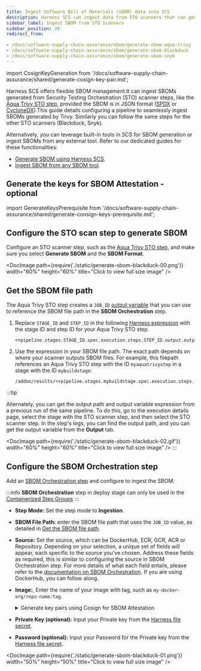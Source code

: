 ```yaml
---
title: Ingest Software Bill of Materials (SBOM) data into SCS
description: Harness SCS can ingest data from STO scanners that can generate an SBOM.
sidebar_label: Ingest SBOM from STO Scanners
sidebar_position: 20
redirect_from:

- /docs/software-supply-chain-assurance/sbom/generate-sbom-aqua-trivy
- /docs/software-supply-chain-assurance/sbom/generate-sbom-blackduck
- /docs/software-supply-chain-assurance/sbom/generate-sbom-snyk
---
```



import CosignKeyGeneration from '/docs/software-supply-chain-assurance/shared/generate-cosign-key-pair.md';

Harness SCS offers flexible SBOM management.It can ingest SBOMs generated from Security Testing Orchestration (STO) scanner steps, like the [Aqua Trivy STO step](/docs/security-testing-orchestration/sto-techref-category/trivy/aqua-trivy-scanner-reference.md), provided the SBOM is in JSON format ([SPDX](https://spdx.dev/learn/overview/) or [CycloneDX](https://cyclonedx.org/specification/overview/)).This guide details configuring a pipeline to seamlessly ingest SBOMs generated by Trivy. Similarly you can follow the same steps for the other STO scanners (Blackduck, Snyk).

Alternatively, you can leverage built-in tools in SCS for SBOM generation or ingest SBOMs from any external tool.  Refer to our dedicated guides for these functionalities: 
- [Generate SBOM using Harness SCS](/docs/software-supply-chain-assurance/open-source-management/generate-sbom-for-repositories).
- [Ingest SBOM from any SBOM tool](/docs/software-supply-chain-assurance/open-source-management/ingest-sbom-data).

## Generate the keys for SBOM Attestation - optional
import GenerateKeysPrerequisite from '/docs/software-supply-chain-assurance/shared/generate-consign-keys-prerequisite.md';

<GenerateKeysPrerequisite />


## Configure the STO scan step to generate SBOM

Configure an STO scanner step, such as the  [Aqua Trivy STO step](/docs/security-testing-orchestration/sto-techref-category/trivy/aqua-trivy-scanner-reference.md), and make sure you select **Generate SBOM** and the **SBOM Format**.

<DocImage path={require('./static/generate-sbom-blackduck-00.png')} width="60%" height="60%" title="Click to view full size image" />

## Get the SBOM file path

The Aqua Trivy STO step creates a `JOB_ID` [output variable](/docs/continuous-integration/use-ci/run-step-settings.md#output-variables) that you can use to reference the SBOM file path in the **SBOM Orchestration** step.

1. Replace `STAGE_ID` and `STEP_ID` in the following [Harness expression](/docs/platform/variables-and-expressions/runtime-inputs.md#expressions) with the stage ID and step ID for your Aqua Trivy STO step.

   ```
   <+pipeline.stages.STAGE_ID.spec.execution.steps.STEP_ID.output.outputVariables.JOB_ID>
   ```

2. Use the expression in your SBOM file path. The exact path depends on where your scanner outputs SBOM files. For example, this filepath references an Aqua Trivy STO step with the ID `myaquatrivystep` in a stage with the ID `mybuildstage`:

   ```
   /addon/results/<+pipeline.stages.mybuildstage.spec.execution.steps.myaquatrivystep.output.outputVariables.JOB_ID>.sbom
   ```

:::tip

Alternately, you can get the output path and output variable expression from a previous run of the same pipeline. To do this, go to the execution details page, select the stage with the STO scanner step, and then select the STO scanner step. In the step's logs, you can find the output path, and you can get the output variable from the **Output** tab.

<DocImage path={require('./static/generate-sbom-blackduck-02.gif')} width="60%" height="60%" title="Click to view full size image" />
:::

## Configure the SBOM Orchestration step

Add an [SBOM Orchestration step](/docs/software-supply-chain-assurance/open-source-management/generate-sbom-for-repositories#sbom-orchestration-step-configuration) and configure to ingest the SBOM.

:::info
**SBOM Orchestration** step in deploy stage can only be used in the [Containerized Step Groups](/docs/continuous-delivery/x-platform-cd-features/cd-steps/containerized-steps/containerized-step-groups.md)
:::

* **Step Mode:** Set the step mode to **Ingestion**.
* **SBOM File Path:** enter the SBOM file path that uses the `JOB_ID` value, as detailed in [Get the SBOM file path](#get-the-sbom-file-path).
* **Source:** Set the source, which can be DockerHub, ECR, GCR, ACR or Repository. Depending on your selection, a unique set of fields will appear, each specific to the source you've chosen. Address these fields as required, this is similar to configuring the source in SBOM Orchestration step. For more details of what each field entails, please refer to the [documentation on SBOM Orchestration](/docs/software-supply-chain-assurance/open-source-management/generate-sbom-for-repositories#sbom-orchestration-step-configuration). If you are using DockerHub, you can follow along.
* **Image:**, Enter the name of your image with tag, such as `my-docker-org/repo-name:tag`.
   <details>
      <summary>Generate key pairs using Cosign for SBOM Attestation</summary>

      <CosignKeyGeneration />

   </details>

* **Private Key (optional):** Input your Private key from the [Harness file secret](/docs/platform/secrets/add-file-secrets).

* **Password (optional):** Input your Password for the Private key from the [Harness file secret](/docs/platform/secrets/add-file-secrets).

<DocImage path={require('./static/generate-sbom-blackduck-01.png')} width="50%" height="50%" title="Click to view full size image" />

